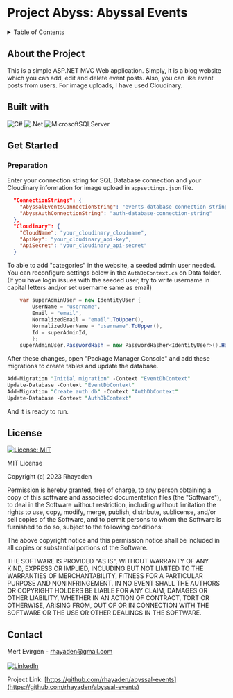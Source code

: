 # Project Abyss: Abyssal Events

<details>
  <summary>Table of Contents</summary>
  <ul>
    <li>
      <a href="#about-the-project">About The Project</a>
      <ul>
        <li><a href="#built-with">Built With</a></li>
      </ul>
    </li>
    <li>
      <a href="#get-started">Get Started</a>
      <ul>
        <li><a href="#preparation">Preparation</a></li>
      </ul>
    </li>
    <li><a href="#license">License</a></li>
    <li><a href="#contact">Contact</a></li>
  </ul>
</details>

## About the Project

This is a simple ASP.NET MVC Web application. Simply, it is a blog website which you can add, edit and delete event posts. Also, you can like event posts from users. For image uploads, I have used Cloudinary.

## Built with

![C#](https://img.shields.io/badge/c%23-%23239120.svg?style=for-the-badge&logo=c-sharp&logoColor=white)
![.Net](https://img.shields.io/badge/.NET-5C2D91?style=for-the-badge&logo=.net&logoColor=white)
![MicrosoftSQLServer](https://img.shields.io/badge/Microsoft%20SQL%20Server-CC2927?style=for-the-badge&logo=microsoft%20sql%20server&logoColor=white)

## Get Started

### Preparation

Enter your connection string for SQL Database connection and your Cloudinary information for image upload in `appsettings.json` file.

```json
  "ConnectionStrings": {
    "AbyssalEventsConnectionString": "events-database-connection-string",
    "AbyssAuthConnectionString": "auth-database-connection-string"
  },
  "Cloudinary": {
    "CloudName": "your_cloudinary_cloudname",
    "ApiKey": "your_cloudinary_api-key",
    "ApiSecret": "your_cloudinary_api-secret"
  }
```

To able to add "categories" in the website, a seeded admin user needed. You can reconfigure settings below in the `AuthDbContext.cs` on Data folder.
(If you have login issues with the seeded user, try to write username in capital letters and/or set username same as email)

```cs
    var superAdminUser = new IdentityUser {
        UserName = "username",
        Email = "email",
        NormalizedEmail = "email".ToUpper(),
        NormalizedUserName = "username".ToUpper(),
        Id = superAdminId,
        };
    superAdminUser.PasswordHash = new PasswordHasher<IdentityUser>().HashPassword(superAdminUser, "password");
```

After these changes, open "Package Manager Console" and add these migrations to create tables and update the database.

```pm
Add-Migration "Initial migration" -Context "EventDbContext"
Update-Database -Context "EventDbContext"
Add-Migration "Create auth db" -Context "AuthDbContext"
Update-Database -Context "AuthDbContext"
```

And it is ready to run.

## License

[![License: MIT](https://img.shields.io/badge/License-MIT-yellow.svg)](https://opensource.org/licenses/MIT)

MIT License

Copyright (c) 2023 Rhayaden

Permission is hereby granted, free of charge, to any person obtaining a copy
of this software and associated documentation files (the "Software"), to deal
in the Software without restriction, including without limitation the rights
to use, copy, modify, merge, publish, distribute, sublicense, and/or sell
copies of the Software, and to permit persons to whom the Software is
furnished to do so, subject to the following conditions:

The above copyright notice and this permission notice shall be included in all
copies or substantial portions of the Software.

THE SOFTWARE IS PROVIDED "AS IS", WITHOUT WARRANTY OF ANY KIND, EXPRESS OR
IMPLIED, INCLUDING BUT NOT LIMITED TO THE WARRANTIES OF MERCHANTABILITY,
FITNESS FOR A PARTICULAR PURPOSE AND NONINFRINGEMENT. IN NO EVENT SHALL THE
AUTHORS OR COPYRIGHT HOLDERS BE LIABLE FOR ANY CLAIM, DAMAGES OR OTHER
LIABILITY, WHETHER IN AN ACTION OF CONTRACT, TORT OR OTHERWISE, ARISING FROM,
OUT OF OR IN CONNECTION WITH THE SOFTWARE OR THE USE OR OTHER DEALINGS IN THE
SOFTWARE.

## Contact

Mert Evirgen - rhayaden@gmail.com<br><br>
[![LinkedIn](https://img.shields.io/badge/linkedin-%230077B5.svg?style=for-the-badge&logo=linkedin&logoColor=white)](https://www.linkedin.com/in/evirgenmert/)

Project Link: [https://github.com/rhayaden/abyssal-events](https://github.com/rhayaden/abyssal-events)
